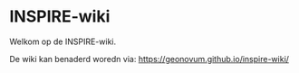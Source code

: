 # INSPIRE-wiki
Welkom op de INSPIRE-wiki.


De wiki kan benaderd woredn via: https://geonovum.github.io/inspire-wiki/

